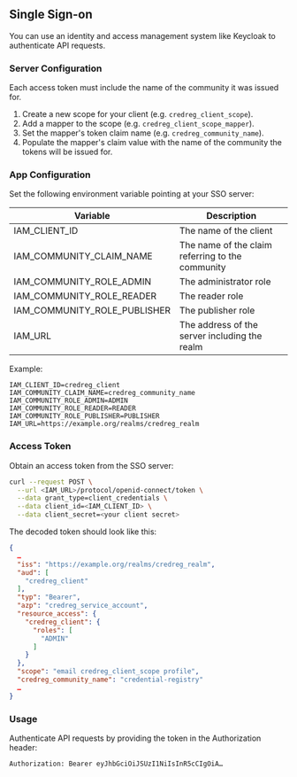 ## Single Sign-on

You can use an identity and access management system like Keycloak to authenticate API requests.

### Server Configuration

Each access token must include the name of the community it was issued for.

1. Create a new scope for your client (e.g. `credreg_client_scope`).
2. Add a mapper to the scope (e.g. `credreg_client_scope_mapper`).
3. Set the mapper's token claim name (e.g. `credreg_community_name`).
4. Populate the mapper's claim value with the name of the community the tokens will be issued for.

### App Configuration

Set the following environment variable pointing at your SSO server:

| Variable                     | Description                                      |
| ---------------------------- | ------------------------------------------------ |
| IAM_CLIENT_ID                | The name of the client                           |
| IAM_COMMUNITY_CLAIM_NAME     | The name of the claim referring to the community |
| IAM_COMMUNITY_ROLE_ADMIN     | The administrator role                           |
| IAM_COMMUNITY_ROLE_READER    | The reader role                                  |
| IAM_COMMUNITY_ROLE_PUBLISHER | The publisher role                               |
| IAM_URL                      | The address of the server including the realm    |

Example:

```
IAM_CLIENT_ID=credreg_client
IAM_COMMUNITY_CLAIM_NAME=credreg_community_name
IAM_COMMUNITY_ROLE_ADMIN=ADMIN
IAM_COMMUNITY_ROLE_READER=READER
IAM_COMMUNITY_ROLE_PUBLISHER=PUBLISHER
IAM_URL=https://example.org/realms/credreg_realm
```

### Access Token

Obtain an access token from the SSO server:

```bash
curl --request POST \
  --url <IAM_URL>/protocol/openid-connect/token \
  --data grant_type=client_credentials \
  --data client_id=<IAM_CLIENT_ID> \
  --data client_secret=<your client secret>
```

The decoded token should look like this:

```json
{
  …
  "iss": "https://example.org/realms/credreg_realm",
  "aud": [
    "credreg_client"
  ],
  "typ": "Bearer",
  "azp": "credreg_service_account",
  "resource_access": {
    "credreg_client": {
      "roles": [
        "ADMIN"
      ]
    }
  },
  "scope": "email credreg_client_scope profile",
  "credreg_community_name": "credential-registry"
  …
}
```

### Usage

Authenticate API requests by providing the token in the Authorization header:

```
Authorization: Bearer eyJhbGciOiJSUzI1NiIsInR5cCIgOiA…
```
